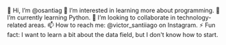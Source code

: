 👋 Hi, I’m @osantiag
👀 I’m interested in learning more about programming.
🌱 I’m currently learning Python.
💞️ I’m looking to collaborate in technology-related areas.
📫 How to reach me: @victor_santiiago on Instagram.
⚡ Fun fact: I want to learn a bit about the data field, but I don't know how to start.

<!---
osantiag/osantiag is a ✨ special ✨ repository because its `README.md` (this file) appears on your GitHub profile.
You can click the Preview link to take a look at your changes.
--->
